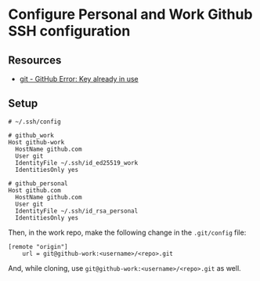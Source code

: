Configure Personal and Work Github SSH configuration
===

Resources
---

- [git - GitHub Error: Key already in use][1]

<!-- Links -->
[1]: https://stackoverflow.com/questions/21160774/github-error-key-already-in-use

<!-- Links end -->


Setup
---

```ssh-config
# ~/.ssh/config

# github_work
Host github-work
  HostName github.com
  User git
  IdentityFile ~/.ssh/id_ed25519_work
  IdentitiesOnly yes

# github_personal
Host github.com
  HostName github.com
  User git
  IdentityFile ~/.ssh/id_rsa_personal
  IdentitiesOnly yes
```

Then, in the work repo, make the following change in the `.git/config` file:

```
[remote "origin"]
	url = git@github-work:<username>/<repo>.git
```

And, while cloning, use `git@github-work:<username>/<repo>.git` as well.
